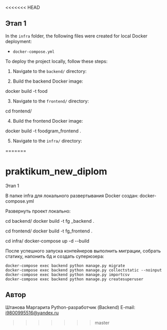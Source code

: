<<<<<<< HEAD
## Этап 1

In the `infra` folder, the following files were created for local Docker deployment:
- `docker-compose.yml`

To deploy the project locally, follow these steps:

1. Navigate to the `backend/` directory:


2. Build the backend Docker image:

docker build -t food


3. Navigate to the `frontend/` directory:

cd frontend/


4. Build the frontend Docker image:

docker build -t foodgram_frontend .


5. Navigate to the `infra/` directory:


=======
# praktikum_new_diplom

Этап 1

В папке infra для локального развертывания Docker создан:
docker-compose.yml

Развернуть проект локально:

cd backend/
docker build -t fg _backend .

cd frontend/
docker build -t fg_frontend .

cd infra/
docker-compose up -d --build

После успешного запуска контейнеров выполнить миграции, собрать статику, напонить бд и создать суперюзера:
```
docker-compose exec backend python manage.py migrate
docker-compose exec backend python manage.py collectstatic --noinput
docker-compose exec backend python manage.py importcsv
docker-compose exec backend python manage.py createsuperuser
```


## Автор

Штанова Маргарита 
Python-разработчик (Backend)
E-mail: i9800995516@yandex.ru
>>>>>>> master
